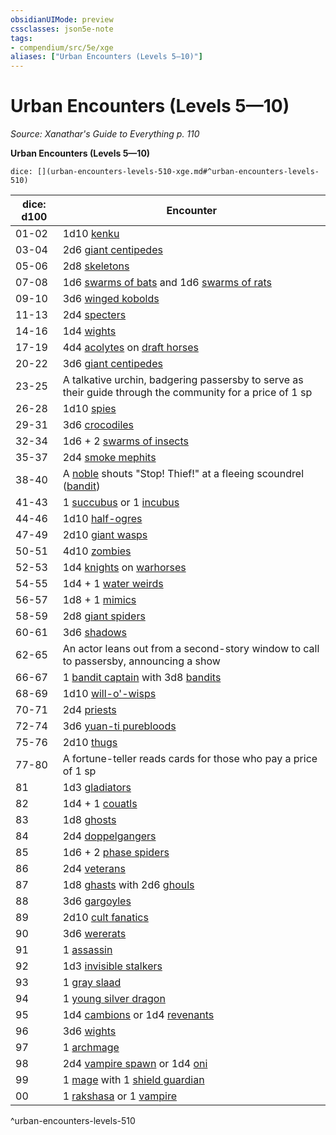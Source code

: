 ```yaml
---
obsidianUIMode: preview
cssclasses: json5e-note
tags:
- compendium/src/5e/xge
aliases: ["Urban Encounters (Levels 5—10)"]
---
```

# Urban Encounters (Levels 5—10)
*Source: Xanathar's Guide to Everything p. 110* 

**Urban Encounters (Levels 5—10)**

`dice: [](urban-encounters-levels-510-xge.md#^urban-encounters-levels-510)`

| dice: d100 | Encounter |
|------------|-----------|
| 01-02 | 1d10 [kenku](Mechanics/bestiary/humanoid/kenku.md) |
| 03-04 | 2d6 [giant centipedes](Mechanics/bestiary/beast/giant-centipede.md) |
| 05-06 | 2d8 [skeletons](Mechanics/bestiary/undead/skeleton.md) |
| 07-08 | 1d6 [swarms of bats](Mechanics/bestiary/beast/swarm-of-bats.md) and 1d6 [swarms of rats](Mechanics/bestiary/beast/swarm-of-rats.md) |
| 09-10 | 3d6 [winged kobolds](Mechanics/bestiary/humanoid/winged-kobold.md) |
| 11-13 | 2d4 [specters](Mechanics/bestiary/undead/specter.md) |
| 14-16 | 1d4 [wights](Mechanics/bestiary/undead/wight.md) |
| 17-19 | 4d4 [acolytes](Mechanics/bestiary/humanoid/acolyte.md) on [draft horses](Mechanics/bestiary/beast/draft-horse.md) |
| 20-22 | 3d6 [giant centipedes](Mechanics/bestiary/beast/giant-centipede.md) |
| 23-25 | A talkative urchin, badgering passersby to serve as their guide through the community for a price of 1 sp |
| 26-28 | 1d10 [spies](Mechanics/bestiary/humanoid/spy.md) |
| 29-31 | 3d6 [crocodiles](Mechanics/bestiary/beast/crocodile.md) |
| 32-34 | 1d6 + 2 [swarms of insects](Mechanics/bestiary/beast/swarm-of-insects.md) |
| 35-37 | 2d4 [smoke mephits](Mechanics/bestiary/elemental/smoke-mephit.md) |
| 38-40 | A [noble](Mechanics/bestiary/humanoid/noble.md) shouts "Stop! Thief!" at a fleeing scoundrel ([bandit](Mechanics/bestiary/humanoid/bandit.md)) |
| 41-43 | 1 [succubus](Mechanics/bestiary/fiend/succubus.md) or 1 [incubus](Mechanics/bestiary/fiend/incubus.md) |
| 44-46 | 1d10 [half-ogres](Mechanics/bestiary/giant/half-ogre-ogrillon.md) |
| 47-49 | 2d10 [giant wasps](Mechanics/bestiary/beast/giant-wasp.md) |
| 50-51 | 4d10 [zombies](Mechanics/bestiary/undead/zombie.md) |
| 52-53 | 1d4 [knights](Mechanics/bestiary/humanoid/knight.md) on [warhorses](Mechanics/bestiary/beast/warhorse.md) |
| 54-55 | 1d4 + 1 [water weirds](Mechanics/bestiary/elemental/water-weird.md) |
| 56-57 | 1d8 + 1 [mimics](Mechanics/bestiary/monstrosity/mimic.md) |
| 58-59 | 2d8 [giant spiders](Mechanics/bestiary/beast/giant-spider.md) |
| 60-61 | 3d6 [shadows](Mechanics/bestiary/undead/shadow.md) |
| 62-65 | An actor leans out from a second-story window to call to passersby, announcing a show |
| 66-67 | 1 [bandit captain](Mechanics/bestiary/humanoid/bandit-captain.md) with 3d8 [bandits](Mechanics/bestiary/humanoid/bandit.md) |
| 68-69 | 1d10 [will-o'-wisps](Mechanics/bestiary/undead/will-o-wisp.md) |
| 70-71 | 2d4 [priests](Mechanics/bestiary/humanoid/priest.md) |
| 72-74 | 3d6 [yuan-ti purebloods](Mechanics/bestiary/humanoid/yuan-ti-pureblood.md) |
| 75-76 | 2d10 [thugs](Mechanics/bestiary/humanoid/thug.md) |
| 77-80 | A fortune-teller reads cards for those who pay a price of 1 sp |
| 81 | 1d3 [gladiators](Mechanics/bestiary/humanoid/gladiator.md) |
| 82 | 1d4 + 1 [couatls](Mechanics/bestiary/celestial/couatl.md) |
| 83 | 1d8 [ghosts](Mechanics/bestiary/undead/ghost.md) |
| 84 | 2d4 [doppelgangers](Mechanics/bestiary/monstrosity/doppelganger.md) |
| 85 | 1d6 + 2 [phase spiders](Mechanics/bestiary/monstrosity/phase-spider.md) |
| 86 | 2d4 [veterans](Mechanics/bestiary/humanoid/veteran.md) |
| 87 | 1d8 [ghasts](Mechanics/bestiary/undead/ghast.md) with 2d6 [ghouls](Mechanics/bestiary/undead/ghoul.md) |
| 88 | 3d6 [gargoyles](Mechanics/bestiary/elemental/gargoyle.md) |
| 89 | 2d10 [cult fanatics](Mechanics/bestiary/humanoid/cult-fanatic.md) |
| 90 | 3d6 [wererats](Mechanics/bestiary/humanoid/wererat.md) |
| 91 | 1 [assassin](Mechanics/bestiary/humanoid/assassin.md) |
| 92 | 1d3 [invisible stalkers](Mechanics/bestiary/elemental/invisible-stalker.md) |
| 93 | 1 [gray slaad](Mechanics/bestiary/aberration/gray-slaad.md) |
| 94 | 1 [young silver dragon](Mechanics/bestiary/dragon/young-silver-dragon.md) |
| 95 | 1d4 [cambions](Mechanics/bestiary/fiend/cambion.md) or 1d4 [revenants](Mechanics/bestiary/undead/revenant.md) |
| 96 | 3d6 [wights](Mechanics/bestiary/undead/wight.md) |
| 97 | 1 [archmage](Mechanics/bestiary/humanoid/archmage.md) |
| 98 | 2d4 [vampire spawn](Mechanics/bestiary/undead/vampire-spawn.md) or 1d4 [oni](Mechanics/bestiary/giant/oni.md) |
| 99 | 1 [mage](Mechanics/bestiary/humanoid/mage.md) with 1 [shield guardian](Mechanics/bestiary/construct/shield-guardian.md) |
| 00 | 1 [rakshasa](Mechanics/bestiary/fiend/rakshasa.md) or 1 [vampire](Mechanics/bestiary/undead/vampire.md) |
^urban-encounters-levels-510